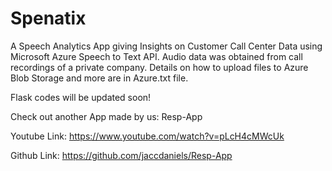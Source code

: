 # Spenatix
A Speech Analytics App giving Insights on Customer Call Center Data using Microsoft Azure Speech to Text API. 
Audio data was obtained from call recordings of a private company. Details on how to upload files to Azure Blob Storage and more are in Azure.txt file.

Flask codes will be updated soon!

Check out another App made by us: Resp-App

Youtube Link: https://www.youtube.com/watch?v=pLcH4cMWcUk

Github Link: https://github.com/jaccdaniels/Resp-App
